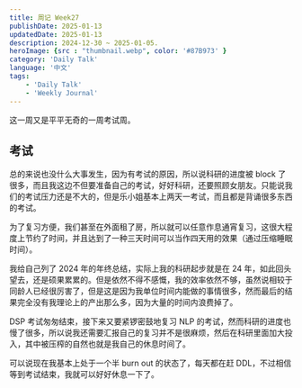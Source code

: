 ```yaml
---
title: 周记 Week27
publishDate: 2025-01-13
updatedDate: 2025-01-13
description: 2024-12-30 ~ 2025-01-05.
heroImage: {src : "thumbnail.webp", color: '#87B973' }
category: 'Daily Talk'
language: '中文'
tags:
    - 'Daily Talk'
    - 'Weekly Journal'
---
```


这一周又是平平无奇的一周考试周。

## 考试

总的来说也没什么大事发生，因为有考试的原因，所以说科研的进度被 block 了很多，而且我这边不但要准备自己的考试，好好科研，还要照顾女朋友。只能说我们的考试压力还是不大的，但是乐小姐基本上两天一考试，而且都是背诵很多东西的考试。

为了复习方便，我们甚至在外面租了房，所以就可以任意作息通宵复习，这很大程度上节约了时间，并且达到了一种三天时间可以当作四天用的效果（通过压缩睡眠时间）。

我给自己列了 2024 年的年终总结，实际上我的科研起步就是在 24 年，如此回头望去，还是硕果累累的。但是依然不得不感慨，我的效率依然不够，虽然说相较于同龄人已经很厉害了，但是这是因为我单位时间内能做的事情很多，然而最后的结果完全没有我理论上的产出那么多，因为大量的时间内浪费掉了。

DSP 考试匆匆结束，接下来又要紧锣密鼓地复习 NLP 的考试，然而科研的进度也慢了很多，所以说我还需要汇报自己的复习并不是很麻烦，然后在科研里面加大投入，其中被压榨的自然也就是我自己的休息时间了。

可以说现在我基本上处于一个半 burn out 的状态了，每天都在赶 DDL，不过相信等到考试结束，我就可以好好休息一下了。
